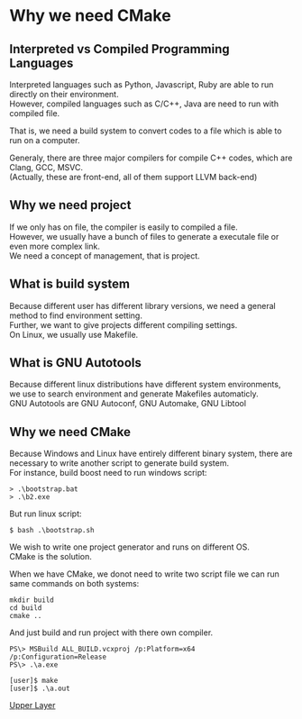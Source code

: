 # Why we need CMake

## Interpreted vs Compiled Programming Languages
Interpreted languages such as Python, Javascript, Ruby are able to run directly on their environment.  
However, compiled languages such as C/C++, Java are need to run with compiled file.  

That is, we need a build system to convert codes to a file which is able to run on a computer.  

Generaly, there are three major compilers for compile C++ codes, which are Clang, GCC, MSVC.  
(Actually, these are front-end, all of them support LLVM back-end)  

## Why we need project
If we only has on file, the compiler is easily to compiled a file.  
However, we usually have a bunch of files to generate a executale file or even more complex link.  
We need a concept of management, that is project.  

## What is build system
Because different user has different library versions, we need a general method to find environment setting.  
Further, we want to give projects different compiling settings.  
On Linux, we usually use Makefile.  

## What is GNU Autotools
Because different linux distributions have different system environments, we use to search environment and generate Makefiles automaticly.  
GNU Autotools are GNU Autoconf, GNU Automake, GNU Libtool

## Why we need CMake
Because Windows and Linux have entirely different binary system, there are necessary to write another script to generate build system.  
For instance, build boost need to run windows script:
```
> .\bootstrap.bat  
> .\b2.exe  
```
But run linux script:
```
$ bash .\bootstrap.sh
```

We wish to write one project generator and runs on different OS.  
CMake is the solution.  

When we have CMake, we donot need to write two script file we can run same commands on both systems:
```
mkdir build
cd build
cmake ..
```

And just build and run project with there own compiler.
```
PS\> MSBuild ALL_BUILD.vcxproj /p:Platform=x64 /p:Configuration=Release
PS\> .\a.exe
```

```
[user]$ make
[user]$ .\a.out
```

[Upper Layer](../)